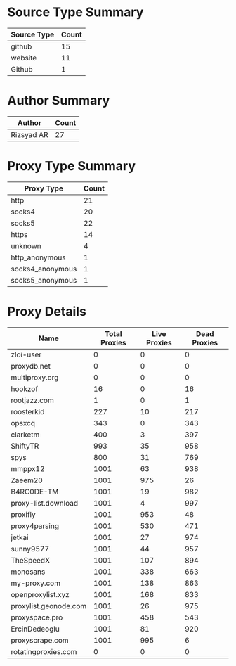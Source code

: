 # Source Type Summary

| Source Type | Count |
|-------------|-------|
| github | 15 |
| website | 11 |
| Github | 1 |


# Author Summary

| Author | Count |
|--------|-------|
| Rizsyad AR | 27 |


# Proxy Type Summary

| Proxy Type | Count |
|------------|-------|
| http | 21 |
| socks4 | 20 |
| socks5 | 22 |
| https | 14 |
| unknown | 4 |
| http_anonymous | 1 |
| socks4_anonymous | 1 |
| socks5_anonymous | 1 |


# Proxy Details

| Name | Total Proxies | Live Proxies | Dead Proxies |
|------|---------------|--------------|---------------|
| zloi-user | 0 | 0 | 0 |
| proxydb.net | 0 | 0 | 0 |
| multiproxy.org | 0 | 0 | 0 |
| hookzof | 16 | 0 | 16 |
| rootjazz.com | 1 | 0 | 1 |
| roosterkid | 227 | 10 | 217 |
| opsxcq | 343 | 0 | 343 |
| clarketm | 400 | 3 | 397 |
| ShiftyTR | 993 | 35 | 958 |
| spys | 800 | 31 | 769 |
| mmppx12 | 1001 | 63 | 938 |
| Zaeem20 | 1001 | 975 | 26 |
| B4RC0DE-TM | 1001 | 19 | 982 |
| proxy-list.download | 1001 | 4 | 997 |
| proxifly | 1001 | 953 | 48 |
| proxy4parsing | 1001 | 530 | 471 |
| jetkai | 1001 | 27 | 974 |
| sunny9577 | 1001 | 44 | 957 |
| TheSpeedX | 1001 | 107 | 894 |
| monosans | 1001 | 338 | 663 |
| my-proxy.com | 1001 | 138 | 863 |
| openproxylist.xyz | 1001 | 168 | 833 |
| proxylist.geonode.com | 1001 | 26 | 975 |
| proxyspace.pro | 1001 | 458 | 543 |
| ErcinDedeoglu | 1001 | 81 | 920 |
| proxyscrape.com | 1001 | 995 | 6 |
| rotatingproxies.com | 0 | 0 | 0 |
